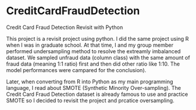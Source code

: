 # CreditCardFraudDetection
Credit Card Fraud Detection Revisit with Python

This project is a revisit project using python. I did the same project using R when I was in graduate school. At that time, I and my group member performed undersampling method to resolve the extreamly imbalanced dataset. We sampled unfraud data (column class) with the same amount of fraud data (meaning 1:1 ratio) first and then did other ratio like 1:10. The model performances were campared for the conclusion).

Later, when converting from R into Python as my main programming language, I read about SMOTE (Synthetic Minority Over-sampling). The Credit Card Fraud Detection dataset is already famous to use and practice SMOTE so I decided to revisit the project and prcatice oversampling.
